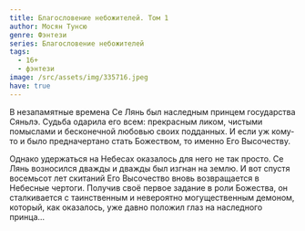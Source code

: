 ```yaml
---
title: Благословение небожителей. Том 1
author: Мосян Тунсю
genre: Фэнтези
series: Благословение небожителей
tags:
  - 16+
  - фэнтези
image: /src/assets/img/335716.jpeg
have: true
---
```

В незапамятные времена Се Лянь был наследным принцем государства Сяньлэ. Судьба одарила его всем: прекрасным ликом, чистыми помыслами и бесконечной любовью своих подданных. И если уж кому-то и было предначертано стать Божеством, то именно Его Высочеству.

Однако удержаться на Небесах оказалось для него не так просто. Се Лянь возносился дважды и дважды был изгнан на землю. И вот спустя восемьсот лет скитаний Его Высочество вновь возвращается в Небесные чертоги. Получив своё первое задание в роли Божества, он сталкивается с таинственным и невероятно могущественным демоном, который, как оказалось, уже давно положил глаз на наследного принца...
